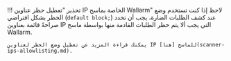 !!! تحذير "تعطيل حظر عناوين IP الخاصة بماسح Wallarm"
    لاحظ إذا كنت تستخدم وضع الحظر بشكل افتراضي (`default block;`) عند كشف الطلبات الضارة، يجب أن تحدد صراحةً قائمة بعناوين IP التي يجب ألا يتم حظر الطلبات القادمة منها بواسطة ماسح Wallarm.

    يمكنك قراءة المزيد عن تعطيل وضع الحظر لعناوين IP للماسح [هنا](scanner-ips-allowlisting.md).